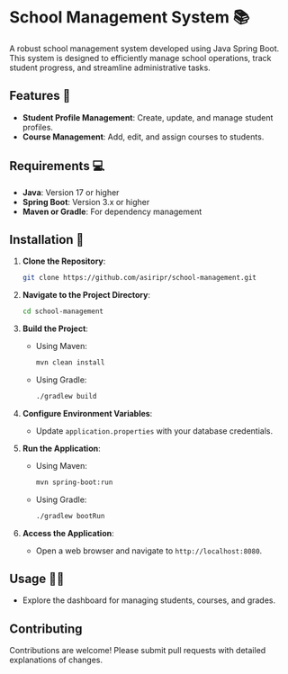 # School Management System 📚

A robust school management system developed using Java Spring Boot. This system is designed to efficiently manage school operations, track student progress, and streamline administrative tasks.

## Features 🔮

- **Student Profile Management**: Create, update, and manage student profiles.
- **Course Management**: Add, edit, and assign courses to students.

## Requirements 💻

- **Java**: Version 17 or higher
- **Spring Boot**: Version 3.x or higher
- **Maven or Gradle**: For dependency management

## Installation 🔨

1. **Clone the Repository**:
   ```bash
   git clone https://github.com/asiripr/school-management.git
   ```

2. **Navigate to the Project Directory**:
   ```bash
   cd school-management
   ```

3. **Build the Project**:
   - Using Maven:
     ```bash
     mvn clean install
     ```
   - Using Gradle:
     ```bash
     ./gradlew build
     ```

4. **Configure Environment Variables**:
   - Update `application.properties` with your database credentials.

5. **Run the Application**:
   - Using Maven:
     ```bash
     mvn spring-boot:run
     ```
   - Using Gradle:
     ```bash
     ./gradlew bootRun
     ```

6. **Access the Application**:
   - Open a web browser and navigate to `http://localhost:8080`.

## Usage 👨‍💻

- Explore the dashboard for managing students, courses, and grades.

## Contributing

Contributions are welcome! Please submit pull requests with detailed explanations of changes.
